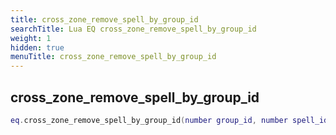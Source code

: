 ```yaml
---
title: cross_zone_remove_spell_by_group_id
searchTitle: Lua EQ cross_zone_remove_spell_by_group_id
weight: 1
hidden: true
menuTitle: cross_zone_remove_spell_by_group_id
---
```

## cross_zone_remove_spell_by_group_id
```lua
eq.cross_zone_remove_spell_by_group_id(number group_id, number spell_id) -- void
```